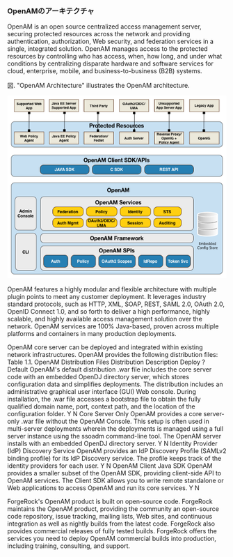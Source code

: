 
### OpenAMのアーキテクチャ

OpenAM is an open source centralized access management server, securing protected resources across the network and providing authentication, authorization, Web security, and federation services in a single, integrated solution. OpenAM manages access to the protected resources by controlling who has access, when, how long, and under what conditions by centralizing disparate hardware and software services for cloud, enterprise, mobile, and business-to-business (B2B) systems.

図. "OpenAM Architecture" illustrates the OpenAM architecture.

![OpenAM Architecture](images/openam-architecture-dpg.png)

OpenAM features a highly modular and flexible architecture with multiple plugin points to meet any customer deployment. It leverages industry standard protocols, such as HTTP, XML, SOAP, REST, SAML 2.0, OAuth 2.0, OpenID Connect 1.0, and so forth to deliver a high performance, highly scalable, and highly available access management solution over the network. OpenAM services are 100% Java-based, proven across multiple platforms and containers in many production deployments.

OpenAM core server can be deployed and integrated within existing network infrastructures. OpenAM provides the following distribution files:
Table 1.1. OpenAM Distribution Files
Distribution	Description	Deploy ?
Default	OpenAM's default distribution .war file includes the core server code with an embedded OpenDJ directory server, which stores configuration data and simplifies deployments. The distribution includes an administrative graphical user interface (GUI) Web console. During installation, the .war file accesses a bootstrap file to obtain the fully qualified domain name, port, context path, and the location of the configuration folder. 	Y	N
Core Server Only	OpenAM provides a core server-only .war file without the OpenAM Console. This setup is often used in multi-server deployments wherein the deployments is managed using a full server instance using the ssoadm command-line tool. The OpenAM server installs with an embedded OpenDJ directory server. 	Y	N
Identity Provider (IdP) Discovery Service	OpenAM provides an IdP Discovery Profile (SAMLv2 binding profile) for its IdP Discovery service. The profile keeps track of the identity providers for each user. 	Y	N
OpenAM Client Java SDK	OpenAM provides a smaller subset of the OpenAM SDK, providing client-side API to OpenAM services. The Client SDK allows you to write remote standalone or Web applications to access OpenAM and run its core services. 	Y	N

ForgeRock's OpenAM product is built on open-source code. ForgeRock maintains the OpenAM product, providing the community an open-source code repository, issue tracking, mailing lists, Web sites, and continuous integration as well as nightly builds from the latest code. ForgeRock also provides commercial releases of fully tested builds. ForgeRock offers the services you need to deploy OpenAM commercial builds into production, including training, consulting, and support.
